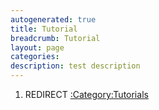 ```yaml
---
autogenerated: true
title: Tutorial
breadcrumb: Tutorial
layout: page
categories: 
description: test description
---
```


1.  REDIRECT [:Category:Tutorials](_Category_Tutorials "wikilink")

